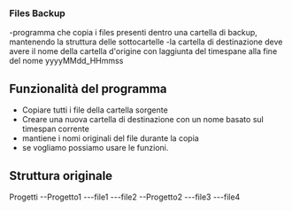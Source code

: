 ### Files Backup

-programma che copia i files presenti dentro una cartella di backup, mantenendo la struttura delle sottocartelle
-la cartella di destinazione deve avere il nome della cartella d'origine con laggiunta del timespane alla fine del nome yyyyMMdd_HHmmss

## Funzionalità del programma
- Copiare tutti i file della cartella sorgente
- Creare una nuova cartella di destinazione con un nome basato sul timespan corrente
- mantiene i nomi originali del file durante la copia
- se vogliamo possiamo usare le funzioni.

## Struttura originale

Progetti
--Progetto1
      ---file1
      ---file2
--Progetto2
    ---file3
    ---file4
